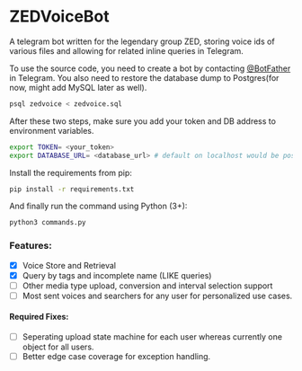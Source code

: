 # ZEDVoiceBot
A telegram bot written for the legendary group ZED, storing voice ids of various files and allowing for related inline queries in Telegram.

To use the source code, you need to create a bot by contacting [@BotFather](https://t.me/botfather) in Telegram. You also need to restore the database dump to Postgres(for now, might add MySQL later as well).
```bash
psql zedvoice < zedvoice.sql
```
After these two steps, make sure you add your token and DB address to environment variables.
```bash
export TOKEN= <your_token>
export DATABASE_URL= <database_url> # default on localhost would be postgresql://localhost:5432/zedvoice
```
Install the requirements from pip:
```bash
pip install -r requirements.txt
```

And finally run the command using Python (3+):
```bash
python3 commands.py
```
### Features:
- [x] Voice Store and Retrieval
- [x] Query by tags and incomplete name (LIKE queries)
- [ ] Other media type upload, conversion and interval selection support
- [ ] Most sent voices and searchers for any user for personalized use cases.

#### Required Fixes:
- [ ] Seperating upload state machine for each user whereas currently one object for all users.
- [ ] Better edge case coverage for exception handling.
